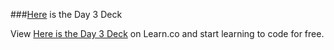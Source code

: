 ###[Here](https://docs.google.com/presentation/d/1XFklyQuHRVgEgERYsHcyhIniOL3kewq6-Ajjp5HiPt4/edit?usp=sharing) is the Day 3 Deck
<p data-visibility='hidden'>View <a href='https://learn.co/lessons/hs-ruby1-unit3-deck' title='Here is the Day 3 Deck'>Here is the Day 3 Deck</a> on Learn.co and start learning to code for free.</p>
